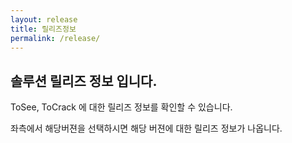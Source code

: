 ```yaml
---
layout: release
title: 릴리즈정보
permalink: /release/
---
```


## 솔루션 릴리즈 정보 입니다.

ToSee, ToCrack 에 대한 릴리즈 정보를 확인할 수 있습니다.

좌측에서 해당버젼을 선택하시면 해당 버젼에 대한 릴리즈 정보가 나옵니다.
